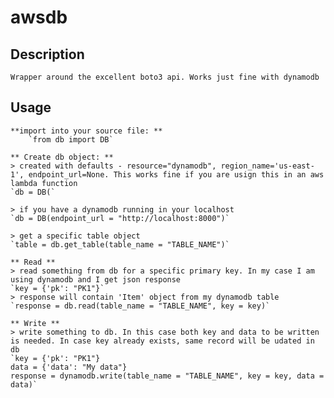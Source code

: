 # awsdb

## Description
	Wrapper around the excellent boto3 api. Works just fine with dynamodb
 
## Usage
	**import into your source file: **
		`from db import DB`
	
	** Create db object: **
	> created with defaults - resource="dynamodb", region_name='us-east-1', endpoint_url=None. This works fine if you are usign this in an aws lambda function
	`db = DB(`
	
	> if you have a dynamodb running in your localhost
	`db = DB(endpoint_url = "http://localhost:8000")`
	
	> get a specific table object
	`table = db.get_table(table_name = "TABLE_NAME")`
	
	** Read **
	> read something from db for a specific primary key. In my case I am using dynamodb and I get json response
	`key = {'pk': "PK1"}`
	> response will contain 'Item' object from my dynamodb table
	`response = db.read(table_name = "TABLE_NAME", key = key)`
	
	** Write **
	> write something to db. In this case both key and data to be written is needed. In case key already exists, same record will be udated in db
	`key = {'pk': "PK1"}
	data = {'data': "My data"}
	response = dynamodb.write(table_name = "TABLE_NAME", key = key, data = data)`
     
    

